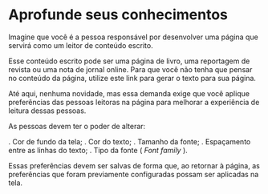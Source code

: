 # Aprofunde seus conhecimentos
Imagine que você é a pessoa responsável por desenvolver uma página que servirá como um leitor de conteúdo escrito.

Esse conteúdo escrito pode ser uma página de livro, uma reportagem de revista ou uma nota de jornal online. Para que você não tenha que pensar no conteúdo da página, utilize este link para gerar o texto para sua página.

Até aqui, nenhuma novidade, mas essa demanda exige que você aplique preferências das pessoas leitoras na página para melhorar a experiência de leitura dessas pessoas.

As pessoas devem ter o poder de alterar:

. Cor de fundo da tela;
. Cor do texto;
. Tamanho da fonte;
. Espaçamento entre as linhas do texto;
. Tipo da fonte ( *Font family* ).

Essas preferências devem ser salvas de forma que, ao retornar à página, as preferências que foram previamente configuradas possam ser aplicadas na tela.